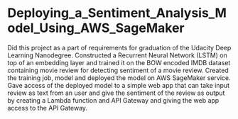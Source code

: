 # Deploying_a_Sentiment_Analysis_Model_Using_AWS_SageMaker
 Did this project as a part of requirements for graduation of the Udacity Deep Learning Nanodegree.	Constructed a Recurrent Neural Network (LSTM) on top of an embedding layer and trained it on the BOW encoded IMDB dataset containing movie review for detecting sentiment of a movie review. Created the training job, model and deployed the model on AWS SageMaker service. Gave access of the deployed model to a simple web app that can take input review as text from an user and give the sentiment of the review as output by creating a Lambda function and API Gateway and giving the web app access to the API Gateway.
